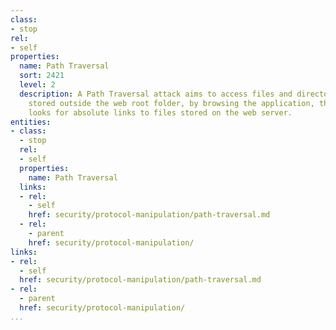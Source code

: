 ```yaml
---
class:
- stop
rel:
- self
properties:
  name: Path Traversal
  sort: 2421
  level: 2
  description: A Path Traversal attack aims to access files and directories that are
    stored outside the web root folder, by browsing the application, the attacker
    looks for absolute links to files stored on the web server.
entities:
- class:
  - stop
  rel:
  - self
  properties:
    name: Path Traversal
  links:
  - rel:
    - self
    href: security/protocol-manipulation/path-traversal.md
  - rel:
    - parent
    href: security/protocol-manipulation/
links:
- rel:
  - self
  href: security/protocol-manipulation/path-traversal.md
- rel:
  - parent
  href: security/protocol-manipulation/
...
```

